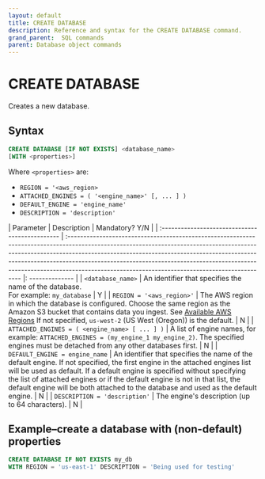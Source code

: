 ```yaml
---
layout: default
title: CREATE DATABASE
description: Reference and syntax for the CREATE DATABASE command.
grand_parent:  SQL commands
parent: Database object commands
---
```


# CREATE DATABASE
Creates a new database.

## Syntax

```sql
CREATE DATABASE [IF NOT EXISTS] <database_name>
[WITH <properties>]
```

Where `<properties>` are:

* `REGION = '<aws_region>`
* `ATTACHED_ENGINES = ( '<engine_name>' [, ... ] )`
* `DEFAULT_ENGINE = 'engine_name'`
* `DESCRIPTION = 'description'`


| Parameter                                      | Description                                                                                                                                                                                                                                                                                                                                                                             | Mandatory? Y/N |
| :---------------------------------------------- | :--------------------------------------------------------------------------------------------------------------------------------------------------------------------------------------------------------------------------------------------------------------------------------------------------------------------------------------------------------------------------------------- |: -------------- |
| `<database_name>`                              | An identifier that specifies the name of the database.<br>For example: `my_database`                                                                                                                                                                                                                                                                                  | Y              |
| `REGION = '<aws_region>'`                      | The AWS region in which the database is configured. Choose the same region as the Amazon S3 bucket that contains data you ingest. See [Available AWS Regions](../../general-reference/available-regions.md) If not specified, `us-west-2` (US West (Oregon)) is the default.                                                                                                                                                                                                                                                       | N              |
| `ATTACHED_ENGINES = ( <engine_name> [ ... ] )` | A list of engine names, for example: `ATTACHED_ENGINES = (my_engine_1 my_engine_2)`. The specified engines must be detached from any other databases first.                                                                                                                                                                                                     | N              |
| `DEFAULT_ENGINE = engine_name`                 | An identifier that specifies the name of the default engine. If not specified, the first engine in the attached engines list will be used as default. If a default engine is specified without specifying the list of attached engines or if the default engine is not in that list, the default engine will be both attached to the database and used as the default engine. | N              |
| `DESCRIPTION = 'description'`                  | The engine's description (up to 64 characters).                                                                                                                                                                                                                                                                                                                                         | N              |

## Example&ndash;create a database with (non-default) properties

```sql
CREATE DATABASE IF NOT EXISTS my_db
WITH REGION = 'us-east-1' DESCRIPTION = 'Being used for testing'
```
